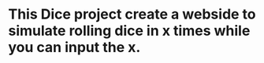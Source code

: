 # This Dice project create a webside to simulate rolling dice in x times while you can input the x.

